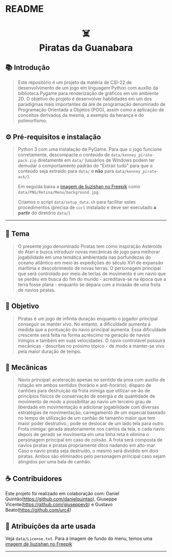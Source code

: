 # README
<h1 align="center">
☠️<br>Piratas da Guanabara
</h1>

## 📚 Introdução

> Este repositório é um projeto da matéria de CSI-22 de desenvolvimento de um jogo em linguagem Python com auxílio da biblioteca Pygame para renderização 
de gráficos em um ambiente 2D. O objetivo do projeto é desenvolver habilidades em um dos paradigmas mais importantes da áre de programação denominado de Programação Orientada a Objetos (POO), assim como a aplicação de conceitos derivados da mesma, a exemplo da herança e do polimorfismo.  


## ⚙️ Pré-requisitos e instalação
> Python 3 com uma instalação de PyGame. Para que o jogo funcione corretamente, descompacte o conteúdo de 
``data/kenney_pirate-pack.zip`` diretamente em ``data/`` (usuários de Windows podem ter demudar o comportamento padrão do
"Extrair tudo" para que o conteúdo seja extraído para ``data/`` e **não** para ``data/kenney_pirate-ack/``).
> 
> Em seguida baixa a [imagem de liuzishan no Freepik](https://br.freepik.com/fotos-gratis/pintura-digital-de-antigos-navios-de-guerra-viajando-em-mares-agitados_14402173.htm#query=guerra%20de%20navios&position=1&from_view=search&track=robertav1_2_sidr) como ``data/PNG/Retina/Menu/background.jpg``.
> 
> Criamos o script ``data/setup_data.sh`` para facilitar estes procedimentos (precisa de ``curl`` instalado e deve ser executado **a partir** do diretório ``data/``)
---

## 🦜 Tema

> O presente jogo denominado Piratas tem como inspiração Asteroids do Atari e busca introduzir novas mecânicas de jogo para melhorar jogabilidade em uma temática ambientada nas porfundezas do oceano atlântico em meio às expedições do século XVI de expansão marítima e descobrimento de novas terras. O personagem principal que será controlado por meio de teclas de movimento é um navio que se perdeu em busca do fim do mundo - acreditava-se na época que a terra fosse plana - enquanto se depara com a invasão de uma frota de navios piratas.  

## 🥅 Objetivo
> Piratas é um jogo de infinita duração enquanto o jogador principal conseguir se manter vivo. No entanto, a dificuldade aumenta á medida que a pontuação
do navio principal aumenta. Essa dificuldade crescente será feita na forma acréscimo na geração de navios inimgos e também em suas velocidades. O navio controlável possuirá mecânicas - descritas no próximo tópico - de modo a manter-se vivo pela maior duração de tempo. 

## 📐 Mecânicas
> Navio principal: aceleração apenas no sentido da proa com auxílio de rotação em ambos sentidos (horário e anti-horário); disparo de canhões para destruição da frota inimiga que utilizar-se-ão de princípios físicos de conservação de energia e de quantidade de movimento de modo a possibilitar ao navio um terceiro grau de liberdade em movimentação e adicionar jogabilidade com diversas estratégias de movimentação; carregamento de um especial baseado no tempo de utilização de um canhão de tamanho maior que tem maior poder destrutivo.; pode se deslocar de um lado tela para outro
>Frota inimiga: gerada aleatoriamente nos cantos da tela, e cada navio depois de gerado se movimenta em uma linha reta e elimina o personagem principal
em caso de colisão. A frota será composta de navios piratas e piratas propriamente ditos nadando em alto-mar. Caso o navio pirata seja destruído, o mesmo será dividido em dois piratas. Ambos são eliminados pelo personagem principal caso sejam atingidos por uma bala de canhão.


## ☕ Contribuidores

Este projeto foi realizado em colaboração com: Daniel Quintão(https://github.com/danielquintao), Giuseppe Vicente(https://github.com/giuseppevb) e Gustavo Beato(https://github.com/urc4)

## 🎨 Atribuições da arte usada

Veja ``data/License.txt``. Para a imagem de fundo do menu, temos uma [imagem de liuzishan no Freepik](https://br.freepik.com/fotos-gratis/pintura-digital-de-antigos-navios-de-guerra-viajando-em-mares-agitados_14402173.htm#query=guerra%20de%20navios&position=1&from_view=search&track=robertav1_2_sidr)

---
